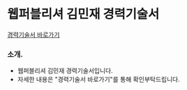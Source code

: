 # 웹퍼블리셔 김민재 경력기술서

[경력기술서 바로가기](https://career-kmj.netlify.app/ "경력기술서 바로가기")

### 소개.
- 웹퍼블리셔 김민재 경력기술서입니다.
- 자세한 내용은 "경력기술서 바로가기"를 통해 확인부탁드립니다.



